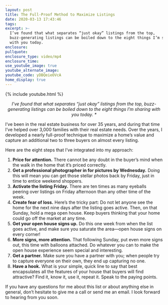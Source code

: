 ```yaml
---
layout: post
title: The Full-Proof Method to Maximize Listings
date: 2020-03-13 17:43:46
tags:
excerpt: >-
  I’ve found that what separates “just okay” listings from the top,
  buzz-generating listings can be boiled down to the eight things I’m sharing
  with you today.
enclosure:
pullquote:
enclosure_type: video/mp4
enclosure_time:
use_youtube_image: true
youtube_alternate_image:
youtube_code: yDBQeieOVcA
home_display: true
---
```


{% include youtube.html %}

<CENTER><EM>I’ve found that what separates “just okay” listings from the top, buzz-generating listings can be boiled down to the eight things I’m sharing with you today. *</EM></CENTER>

I’ve been in the real estate business for over 35 years, and during that time I’ve helped over 3,000 families with their real estate needs. Over the years, I developed a nearly full-proof technique to maximize a home’s value and capture an additional two to three buyers on almost every listing.&nbsp;

Here are the eight steps that I’ve integrated into my approach:&nbsp;

1. **Price for attention.** There cannot be any doubt in the buyer’s mind when the walk in the home that it’s priced correctly.&nbsp;
2. **Get a professional photographer in for pictures by Wednesday.** Doing this will mean you can get those stellar photos back by Friday, just in time to entice weekend shoppers.&nbsp;
3. **Activate the listing Friday.** There are ten times as many eyeballs peering over listings on Friday afternoon than any other time of the week.&nbsp;
4. **Create fear of loss.** Here’s the tricky part: Do not let anyone see the home for the next nine days after the listing goes active. Then, on that Sunday, hold a mega open house. Keep buyers thinking that your home could go off the market at any time.&nbsp;
5. **Get your open house signs up.** Do this one week from when the list goes active, and make sure you saturate the area—open house signs on every corner\!&nbsp;
6. **More signs, more attention.** That following Sunday, put even more signs out, this time with balloons attached. Do whatever you can to make the open house experience seem special and interesting.&nbsp;
7. **Get a partner.** Make sure you have a partner with you; when people try to capture everyone on their own, they end up capturing no one.&nbsp;
8. **Have a hook.** What is your simple, quick line to say that best encapsulates all the features of your house that buyers will find attractive? Find it, know it, use it, repeat it. Speak to the paying points.&nbsp;

If you have any questions for me about this list or about anything else in general, don’t hesitate to give me a call or send me an email. I look forward to hearing from you soon.